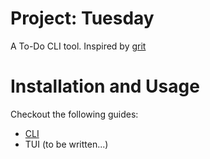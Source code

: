 # Project: Tuesday

A To-Do CLI tool. Inspired by [grit](https://github.com/climech/grit)

# Installation and Usage

Checkout the following guides:

- [CLI](./cli/README.md)
- TUI (to be written...)
